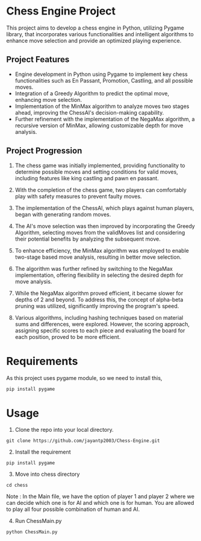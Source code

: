 # Chess Engine Project

This project aims to develop a chess engine in Python, utilizing Pygame library, that incorporates various functionalities and intelligent algorithms to enhance move selection and provide an optimized playing experience.

## Project Features

- Engine development in Python using Pygame to implement key chess functionalities such as En Passant, Promotion, Castling, and all possible moves.
- Integration of a Greedy Algorithm to predict the optimal move, enhancing move selection.
- Implementation of the MinMax algorithm to analyze moves two stages ahead, improving the ChessAI's decision-making capability.
- Further refinement with the implementation of the NegaMax algorithm, a recursive version of MinMax, allowing customizable depth for move analysis.

## Project Progression

1. The chess game was initially implemented, providing functionality to determine possible moves and setting conditions for valid moves, including features like king castling and pawn en passant.

2. With the completion of the chess game, two players can comfortably play with safety measures to prevent faulty moves.

3. The implementation of the ChessAI, which plays against human players, began with generating random moves.

4. The AI's move selection was then improved by incorporating the Greedy Algorithm, selecting moves from the validMoves list and considering their potential benefits by analyzing the subsequent move.

5. To enhance efficiency, the MinMax algorithm was employed to enable two-stage based move analysis, resulting in better move selection.

6. The algorithm was further refined by switching to the NegaMax implementation, offering flexibility in selecting the desired depth for move analysis.

7. While the NegaMax algorithm proved efficient, it became slower for depths of 2 and beyond. To address this, the concept of alpha-beta pruning was utilized, significantly improving the program's speed.

8. Various algorithms, including hashing techniques based on material sums and differences, were explored. However, the scoring approach, assigning specific scores to each piece and evaluating the board for each position, proved to be more efficient.

# Requirements

As this project uses pygame module, so we need to install this,
```bash 
pip install pygame
```
# Usage

1. Clone the repo into your local directory.
```
git clone https://github.com/jayantp2003/Chess-Engine.git
```   
2. Install the requirement
```
pip install pygame
```
3. Move into chess directory
```
cd chess
```
Note : In the Main file, we have the option of player 1 and player 2 where we can decide which one is for AI and which one is for human. You are allowed to play all four possible combination of human and AI.

4. Run ChessMain.py
```
python ChessMain.py
```


